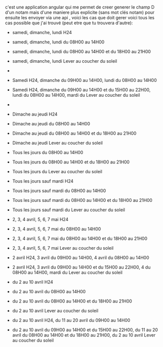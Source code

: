 c'est une application angular qui me permet de creer generer le champ D d'un notam mais d'une maniere plus explicite (sans mot clés notam) pour ensuite les envoyer via une api , 
voici les cas que doit gerer voici tous les cas possible que j'ai trouvé (peut etre que tu trouvera d'autre):
-	samedi, dimanche, lundi H24
-	samedi, dimanche, lundi du 08H00 au 14H00
-	samedi, dimanche, lundi du 08H00 au 14H00 et du 18H00 au 21H00
-	samedi, dimanche, lundi  Lever au coucher du soleil
-	
-	Samedi H24, dimanche du 09H00 au 14H00, lundi du 08H00 au 14H00
-	Samedi H24, dimanche du 09H00 au 14H00 et du 15H00 au 22H00, lundi du 08H00 au 14H00, mardi du Lever au coucher du soleil
-	
-	Dimache au jeudi H24
-	Dimache au jeudi du 08H00 au 14H00
-	Dimache au jeudi du 08H00 au 14H00 et du 18H00 au 21H00
-	Dimache au jeudi Lever au coucher du soleil

-	 Tous les jours du 08H00 au 14H00
-	Tous les jours du 08H00 au 14H00 et du 18H00 au 21H00
-	Tous les jours du Lever au coucher du soleil

-	Tous les jours sauf mardi H24
-	Tous les jours sauf mardi du 08H00 au 14H00
-	Tous les jours sauf mardi du 08H00 au 14H00 et du 18H00 au 21H00
-	Tous les jours sauf mardi du Lever au coucher du soleil


-   2, 3, 4 avril, 5, 6, 7 mai H24
-   2, 3, 4 avril, 5, 6, 7 mai du 08H00 au 14H00
-   2, 3, 4 avril, 5, 6, 7 mai du 08H00 au 14H00 et du 18H00 au 21H00
-   2, 3, 4 avril, 5, 6, 7 mai Lever au coucher du soleil

-   2 avril H24, 3 avril du 09H00 au 14H00, 4 avril du 08H00 au 14H00
-   2 avril H24, 3 avril du 09H00 au 14H00 et du 15H00 au 22H00, 4 du 08H00 au 14H00, mardi du Lever au coucher du soleil

-   du 2 au 10 avril H24
-   du 2 au 10 avril du 08H00 au 14H00
-   du 2 au 10 avril du 08H00 au 14H00 et du 18H00 au 21H00
-   du 2 au 10 avril Lever au coucher du soleil

-   du 2 au 10 avril H24, du 11 au 20 avril du 09H00 au 14H00
-   du 2 au 10 avril du 09H00 au 14H00 et du 15H00 au 22H00, du 11 au 20 avril du 08H00 au 14H00 et du 18H00 au 21H00, du 2 au 10 avril Lever au coucher du soleil
